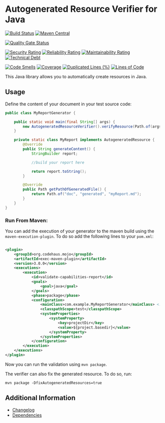 # Autogenerated Resource Verifier for Java

[![Build Status](https://github.com/exasol/autogenerated-resource-verifier-java/actions/workflows/ci-build.yml/badge.svg)](https://github.com/exasol/autogenerated-resource-verifier-java/actions/workflows/ci-build.yml)
[![Maven Central](https://img.shields.io/maven-central/v/com.exasol/autogenerated-resource-verifier-java)](https://search.maven.org/artifact/com.exasol/autogenerated-resource-verifier-java)

[![Quality Gate Status](https://sonarcloud.io/api/project_badges/measure?project=com.exasol%3Aautogenerated-resource-verifier-java&metric=alert_status)](https://sonarcloud.io/dashboard?id=com.exasol%3Aautogenerated-resource-verifier-java)

[![Security Rating](https://sonarcloud.io/api/project_badges/measure?project=com.exasol%3Aautogenerated-resource-verifier-java&metric=security_rating)](https://sonarcloud.io/dashboard?id=com.exasol%3Aautogenerated-resource-verifier-java)
[![Reliability Rating](https://sonarcloud.io/api/project_badges/measure?project=com.exasol%3Aautogenerated-resource-verifier-java&metric=reliability_rating)](https://sonarcloud.io/dashboard?id=com.exasol%3Aautogenerated-resource-verifier-java)
[![Maintainability Rating](https://sonarcloud.io/api/project_badges/measure?project=com.exasol%3Aautogenerated-resource-verifier-java&metric=sqale_rating)](https://sonarcloud.io/dashboard?id=com.exasol%3Aautogenerated-resource-verifier-java)
[![Technical Debt](https://sonarcloud.io/api/project_badges/measure?project=com.exasol%3Aautogenerated-resource-verifier-java&metric=sqale_index)](https://sonarcloud.io/dashboard?id=com.exasol%3Aautogenerated-resource-verifier-java)

[![Code Smells](https://sonarcloud.io/api/project_badges/measure?project=com.exasol%3Aautogenerated-resource-verifier-java&metric=code_smells)](https://sonarcloud.io/dashboard?id=com.exasol%3Aautogenerated-resource-verifier-java)
[![Coverage](https://sonarcloud.io/api/project_badges/measure?project=com.exasol%3Aautogenerated-resource-verifier-java&metric=coverage)](https://sonarcloud.io/dashboard?id=com.exasol%3Aautogenerated-resource-verifier-java)
[![Duplicated Lines (%)](https://sonarcloud.io/api/project_badges/measure?project=com.exasol%3Aautogenerated-resource-verifier-java&metric=duplicated_lines_density)](https://sonarcloud.io/dashboard?id=com.exasol%3Aautogenerated-resource-verifier-java)
[![Lines of Code](https://sonarcloud.io/api/project_badges/measure?project=com.exasol%3Aautogenerated-resource-verifier-java&metric=ncloc)](https://sonarcloud.io/dashboard?id=com.exasol%3Aautogenerated-resource-verifier-java)

This Java library allows you to automatically create resources in Java.

## Usage

Define the content of your document in your test source code:

```java
public class MyReportGenerator {

    public static void main(final String[] args) {
        new AutogeneratedResourceVerifier().verifyResource(Path.of(args[0]), new MyReport());
    }

    private static class MyReport implements AutogeneratedResource {
        @Override
        public String generateContent() {
            StringBuilder report;

            //build your report here

            return report.toString();
        }

        @Override
        public Path getPathOfGeneratedFile() {
            return Path.of("doc", "generated", "myReport.md");
        }
    }
}
```

### Run From Maven:

You can add the execution of your generator to the maven build using the `maven-execution-plugin`. To do so add the following lines to your `pom.xml`:

```xml

<plugin>
    <groupId>org.codehaus.mojo</groupId>
    <artifactId>exec-maven-plugin</artifactId>
    <version>3.0.0</version>
    <executions>
        <execution>
            <id>validate-capabilities-report</id>
            <goals>
                <goal>java</goal>
            </goals>
            <phase>package</phase>
            <configuration>
                <mainClass>com.example.MyReportGenerator</mainClass> <!-- Add your class here -->
                <classpathScope>test</classpathScope>
                <systemProperties>
                    <systemProperty>
                        <key>projectDir</key>
                        <value>${project.basedir}</value>
                    </systemProperty>
                </systemProperties>
            </configuration>
        </execution>
    </executions>
</plugin>
```

Now you can run the validation using `mvn package`.

The verifier can also fix the generated resource. To do so, run:

```shell
mvn package -DfixAutogeneratedResources=true
```

## Additional Information

* [Changelog](doc/changes/changelog.md)
* [Dependencies](dependencies.md)
